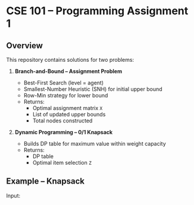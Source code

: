 # CSE 101 – Programming Assignment 1

## Overview
This repository contains solutions for two problems:

1. **Branch-and-Bound – Assignment Problem**
   - Best-First Search (level = agent)
   - Smallest-Number Heuristic (SNH) for initial upper bound
   - Row-Min strategy for lower bound
   - Returns:
     - Optimal assignment matrix `X`
     - List of updated upper bounds
     - Total nodes constructed

2. **Dynamic Programming – 0/1 Knapsack**
   - Builds DP table for maximum value within weight capacity
   - Returns:
     - DP table
     - Optimal item selection `Z`

## Example – Knapsack
Input:
